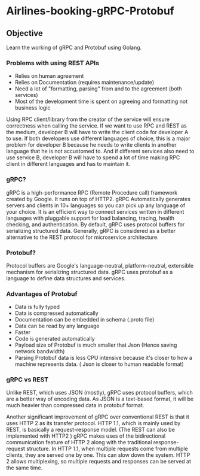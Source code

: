 # Airlines-booking-gRPC-Protobuf

## **Objective**

Learn the working of gRPC and Protobuf using Golang.

### **Problems with using REST APIs**

- Relies on human agreement
- Relies on Documentation (requires maintenance/update)
- Need a lot of &quot;formatting, parsing&quot; from and to the agreement (both services)
- Most of the development time is spent on agreeing and formatting not business logic

Using RPC client/library from the creator of the service will ensure correctness when calling the service. If we want to use RPC and REST as the medium, developer B will have to write the client code for developer A to use. If both developers use different languages of choice, this is a major problem for developer B because he needs to write clients in another language that he is not accustomed to. And if different services also need to use service B, developer B will have to spend a lot of time making RPC client in different languages and has to maintain it.

### **gRPC?**

gRPC is a high-performance RPC (Remote Procedure call) framework created by Google. It runs on top of HTTP2. gRPC Automatically generates servers and clients in 10+ languages so you can pick up any language of your choice. It is an efficient way to connect services written in different languages with pluggable support for load balancing, tracing, health checking, and authentication. By default, gRPC uses protocol buffers for serializing structured data. Generally, gRPC is considered as a better alternative to the REST protocol for microservice architecture.

### **Protobuf?**

Protocol buffers are Google&#39;s language-neutral, platform-neutral, extensible mechanism for serializing structured data. gRPC uses protobuf as a language to define data structures and services.

### **Advantages of Protobuf**

- Data is fully typed
- Data is compressed automatically
- Documentation can be embedded in schema (.proto file)
- Data can be read by any language
- Faster
- Code is generated automatically
- Payload size of Protobuf is much smaller that Json (Hence saving network bandwidth)
- Parsing Protobuf data is less CPU intensive because it&#39;s closer to how a machine represents data. ( Json is closer to human readable format)

### **gRPC vs REST**

Unlike REST, which uses JSON (mostly), gRPC uses protocol buffers, which are a better way of encoding data. As JSON is a text-based format, it will be much heavier than compressed data in protobuf format.

Another significant improvement of gRPC over conventional REST is that it uses HTTP 2 as its transfer protocol. HTTP 1.1, which is mainly used by REST, is basically a request-response model. (The REST can also be implemented with HTTP2 ) gRPC makes uses of the bidirectional communication feature of HTTP 2 along with the traditional response-request structure. In HTTP 1.1, when multiple requests come from multiple clients, they are served one by one. This can slow down the system. HTTP 2 allows multiplexing, so multiple requests and responses can be served at the same time.
